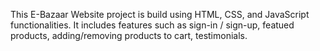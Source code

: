 This E-Bazaar Website project is build using HTML, CSS, and JavaScript functionalities. It includes features such as sign-in / sign-up, featued products, adding/removing products to cart, testimonials. 
